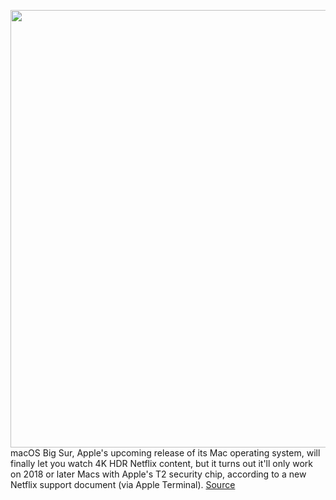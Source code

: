 <img src='https://cdn.vox-cdn.com/thumbor/T_nuiGp8V3gNoBMbcd5D7QvBWFA=/0x0:2040x1360/1200x800/filters:focal(857x517:1183x843)/cdn.vox-cdn.com/uploads/chorus_image/image/67566433/acastro_181101_1777_netflix_0002.0.jpg' width='700px' /><br/>
macOS Big Sur, Apple's upcoming release of its Mac operating system, will finally let you watch 4K HDR Netflix content, but it turns out it'll only work on 2018 or later Macs with Apple's T2 security chip, according to a new Netflix support document (via Apple Terminal).
<a href='https://www.theverge.com/2020/10/1/21497093/netflix-4k-apple-macos-big-sur-t2-security-chip'> Source <a/>